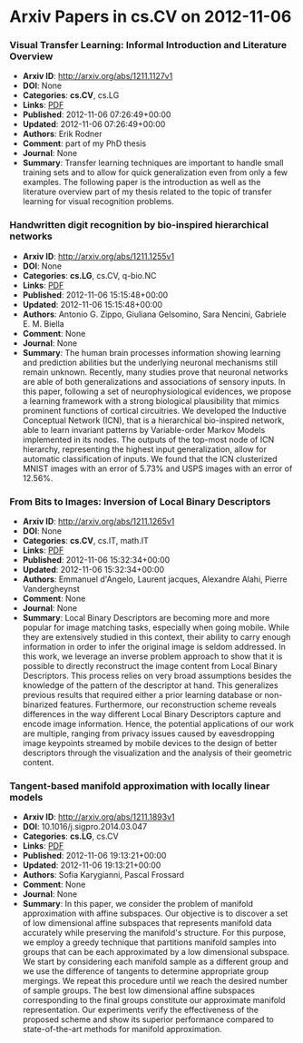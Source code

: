 # Arxiv Papers in cs.CV on 2012-11-06
### Visual Transfer Learning: Informal Introduction and Literature Overview
- **Arxiv ID**: http://arxiv.org/abs/1211.1127v1
- **DOI**: None
- **Categories**: **cs.CV**, cs.LG
- **Links**: [PDF](http://arxiv.org/pdf/1211.1127v1)
- **Published**: 2012-11-06 07:26:49+00:00
- **Updated**: 2012-11-06 07:26:49+00:00
- **Authors**: Erik Rodner
- **Comment**: part of my PhD thesis
- **Journal**: None
- **Summary**: Transfer learning techniques are important to handle small training sets and to allow for quick generalization even from only a few examples. The following paper is the introduction as well as the literature overview part of my thesis related to the topic of transfer learning for visual recognition problems.



### Handwritten digit recognition by bio-inspired hierarchical networks
- **Arxiv ID**: http://arxiv.org/abs/1211.1255v1
- **DOI**: None
- **Categories**: **cs.LG**, cs.CV, q-bio.NC
- **Links**: [PDF](http://arxiv.org/pdf/1211.1255v1)
- **Published**: 2012-11-06 15:15:48+00:00
- **Updated**: 2012-11-06 15:15:48+00:00
- **Authors**: Antonio G. Zippo, Giuliana Gelsomino, Sara Nencini, Gabriele E. M. Biella
- **Comment**: None
- **Journal**: None
- **Summary**: The human brain processes information showing learning and prediction abilities but the underlying neuronal mechanisms still remain unknown. Recently, many studies prove that neuronal networks are able of both generalizations and associations of sensory inputs. In this paper, following a set of neurophysiological evidences, we propose a learning framework with a strong biological plausibility that mimics prominent functions of cortical circuitries. We developed the Inductive Conceptual Network (ICN), that is a hierarchical bio-inspired network, able to learn invariant patterns by Variable-order Markov Models implemented in its nodes. The outputs of the top-most node of ICN hierarchy, representing the highest input generalization, allow for automatic classification of inputs. We found that the ICN clusterized MNIST images with an error of 5.73% and USPS images with an error of 12.56%.



### From Bits to Images: Inversion of Local Binary Descriptors
- **Arxiv ID**: http://arxiv.org/abs/1211.1265v1
- **DOI**: None
- **Categories**: **cs.CV**, cs.IT, math.IT
- **Links**: [PDF](http://arxiv.org/pdf/1211.1265v1)
- **Published**: 2012-11-06 15:32:34+00:00
- **Updated**: 2012-11-06 15:32:34+00:00
- **Authors**: Emmanuel d'Angelo, Laurent jacques, Alexandre Alahi, Pierre Vandergheynst
- **Comment**: None
- **Journal**: None
- **Summary**: Local Binary Descriptors are becoming more and more popular for image matching tasks, especially when going mobile. While they are extensively studied in this context, their ability to carry enough information in order to infer the original image is seldom addressed.   In this work, we leverage an inverse problem approach to show that it is possible to directly reconstruct the image content from Local Binary Descriptors. This process relies on very broad assumptions besides the knowledge of the pattern of the descriptor at hand. This generalizes previous results that required either a prior learning database or non-binarized features.   Furthermore, our reconstruction scheme reveals differences in the way different Local Binary Descriptors capture and encode image information. Hence, the potential applications of our work are multiple, ranging from privacy issues caused by eavesdropping image keypoints streamed by mobile devices to the design of better descriptors through the visualization and the analysis of their geometric content.



### Tangent-based manifold approximation with locally linear models
- **Arxiv ID**: http://arxiv.org/abs/1211.1893v1
- **DOI**: 10.1016/j.sigpro.2014.03.047
- **Categories**: **cs.LG**, cs.CV
- **Links**: [PDF](http://arxiv.org/pdf/1211.1893v1)
- **Published**: 2012-11-06 19:13:21+00:00
- **Updated**: 2012-11-06 19:13:21+00:00
- **Authors**: Sofia Karygianni, Pascal Frossard
- **Comment**: None
- **Journal**: None
- **Summary**: In this paper, we consider the problem of manifold approximation with affine subspaces. Our objective is to discover a set of low dimensional affine subspaces that represents manifold data accurately while preserving the manifold's structure. For this purpose, we employ a greedy technique that partitions manifold samples into groups that can be each approximated by a low dimensional subspace. We start by considering each manifold sample as a different group and we use the difference of tangents to determine appropriate group mergings. We repeat this procedure until we reach the desired number of sample groups. The best low dimensional affine subspaces corresponding to the final groups constitute our approximate manifold representation. Our experiments verify the effectiveness of the proposed scheme and show its superior performance compared to state-of-the-art methods for manifold approximation.



